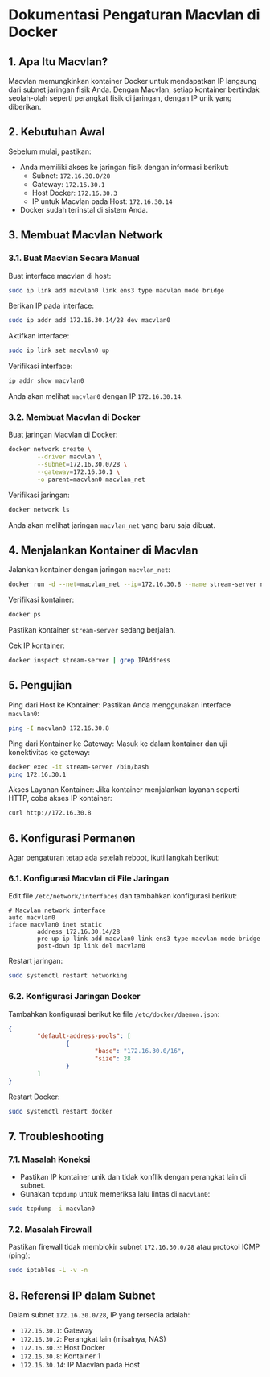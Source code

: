 # Dokumentasi Pengaturan Macvlan di Docker

## 1. Apa Itu Macvlan?
Macvlan memungkinkan kontainer Docker untuk mendapatkan IP langsung dari subnet jaringan fisik Anda. Dengan Macvlan, setiap kontainer bertindak seolah-olah seperti perangkat fisik di jaringan, dengan IP unik yang diberikan.

## 2. Kebutuhan Awal
Sebelum mulai, pastikan:

- Anda memiliki akses ke jaringan fisik dengan informasi berikut:
    - Subnet: `172.16.30.0/28`
    - Gateway: `172.16.30.1`
    - Host Docker: `172.16.30.3`
    - IP untuk Macvlan pada Host: `172.16.30.14`
- Docker sudah terinstal di sistem Anda.

## 3. Membuat Macvlan Network

### 3.1. Buat Macvlan Secara Manual
Buat interface macvlan di host:

```bash
sudo ip link add macvlan0 link ens3 type macvlan mode bridge
```

Berikan IP pada interface:

```bash
sudo ip addr add 172.16.30.14/28 dev macvlan0
```

Aktifkan interface:

```bash
sudo ip link set macvlan0 up
```

Verifikasi interface:

```bash
ip addr show macvlan0
```

Anda akan melihat `macvlan0` dengan IP `172.16.30.14`.

### 3.2. Membuat Macvlan di Docker
Buat jaringan Macvlan di Docker:

```bash
docker network create \
        --driver macvlan \
        --subnet=172.16.30.0/28 \
        --gateway=172.16.30.1 \
        -o parent=macvlan0 macvlan_net
```

Verifikasi jaringan:

```bash
docker network ls
```

Anda akan melihat jaringan `macvlan_net` yang baru saja dibuat.

## 4. Menjalankan Kontainer di Macvlan
Jalankan kontainer dengan jaringan `macvlan_net`:

```bash
docker run -d --net=macvlan_net --ip=172.16.30.8 --name stream-server nginx
```

Verifikasi kontainer:

```bash
docker ps
```

Pastikan kontainer `stream-server` sedang berjalan.

Cek IP kontainer:

```bash
docker inspect stream-server | grep IPAddress
```

## 5. Pengujian
Ping dari Host ke Kontainer: Pastikan Anda menggunakan interface `macvlan0`:

```bash
ping -I macvlan0 172.16.30.8
```

Ping dari Kontainer ke Gateway: Masuk ke dalam kontainer dan uji konektivitas ke gateway:

```bash
docker exec -it stream-server /bin/bash
ping 172.16.30.1
```

Akses Layanan Kontainer: Jika kontainer menjalankan layanan seperti HTTP, coba akses IP kontainer:

```bash
curl http://172.16.30.8
```

## 6. Konfigurasi Permanen
Agar pengaturan tetap ada setelah reboot, ikuti langkah berikut:

### 6.1. Konfigurasi Macvlan di File Jaringan
Edit file `/etc/network/interfaces` dan tambahkan konfigurasi berikut:

```plaintext
# Macvlan network interface
auto macvlan0
iface macvlan0 inet static
        address 172.16.30.14/28
        pre-up ip link add macvlan0 link ens3 type macvlan mode bridge
        post-down ip link del macvlan0
```

Restart jaringan:

```bash
sudo systemctl restart networking
```

### 6.2. Konfigurasi Jaringan Docker
Tambahkan konfigurasi berikut ke file `/etc/docker/daemon.json`:

```json
{
        "default-address-pools": [
                {
                        "base": "172.16.30.0/16",
                        "size": 28
                }
        ]
}
```

Restart Docker:

```bash
sudo systemctl restart docker
```

## 7. Troubleshooting

### 7.1. Masalah Koneksi
- Pastikan IP kontainer unik dan tidak konflik dengan perangkat lain di subnet.
- Gunakan `tcpdump` untuk memeriksa lalu lintas di `macvlan0`:

```bash
sudo tcpdump -i macvlan0
```

### 7.2. Masalah Firewall
Pastikan firewall tidak memblokir subnet `172.16.30.0/28` atau protokol ICMP (ping):

```bash
sudo iptables -L -v -n
```

## 8. Referensi IP dalam Subnet
Dalam subnet `172.16.30.0/28`, IP yang tersedia adalah:

- `172.16.30.1`: Gateway
- `172.16.30.2`: Perangkat lain (misalnya, NAS)
- `172.16.30.3`: Host Docker
- `172.16.30.8`: Kontainer 1
- `172.16.30.14`: IP Macvlan pada Host
